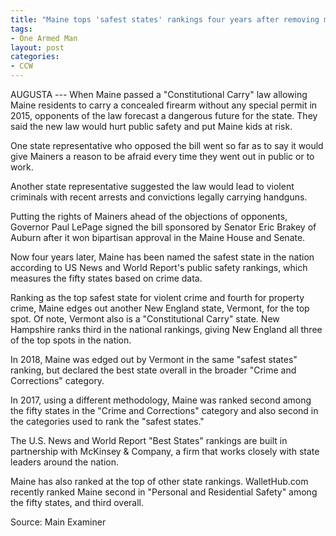 ```yaml
---
title: "Maine tops 'safest states' rankings four years after removing major gun restriction"
tags:
- One Armed Man
layout: post
categories:
- CCW
---
```


AUGUSTA --- When Maine passed a "Constitutional Carry" law allowing Maine residents to carry a concealed firearm without any special permit in 2015, opponents of the law forecast a dangerous future for the state. They said the new law would hurt public safety and put Maine kids at risk.

One state representative who opposed the bill went so far as to say it would give Mainers a reason to be afraid every time they went out in public or to work.

Another state representative suggested the law would lead to violent criminals with recent arrests and convictions legally carrying handguns.

Putting the rights of Mainers ahead of the objections of opponents, Governor Paul LePage signed the bill sponsored by Senator Eric Brakey of Auburn after it won bipartisan approval in the Maine House and Senate.

Now four years later, Maine has been named the safest state in the nation according to US News and World Report's public safety rankings, which measures the fifty states based on crime data.

Ranking as the top safest state for violent crime and fourth for property crime, Maine edges out another New England state, Vermont, for the top spot. Of note, Vermont also is a "Constitutional Carry" state. New Hampshire ranks third in the national rankings, giving New England all three of the top spots in the nation.

In 2018, Maine was edged out by Vermont in the same "safest states" ranking, but declared the best state overall in the broader "Crime and Corrections" category.

In 2017, using a different methodology, Maine was ranked second among the fifty states in the "Crime and Corrections" category and also second in the categories used to rank the "safest states."

The U.S. News and World Report "Best States" rankings are built in partnership with McKinsey & Company, a firm that works closely with state leaders around the nation.

Maine has also ranked at the top of other state rankings. WalletHub.com recently ranked Maine second in "Personal and Residential Safety" among the fifty states, and third overall.

Source: Main Examiner